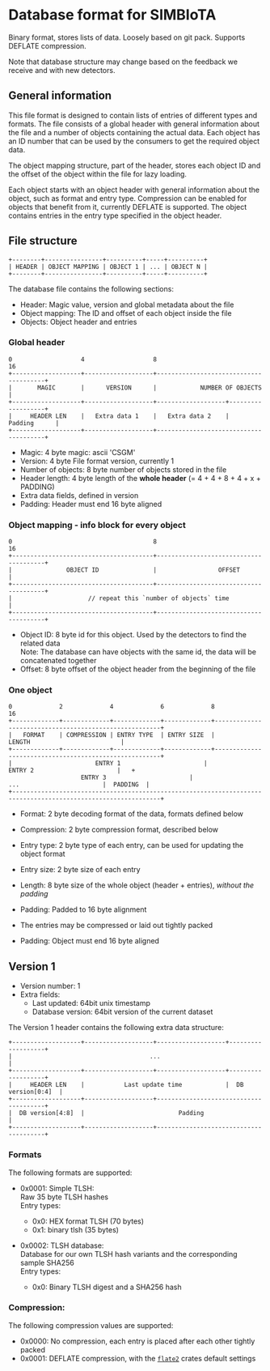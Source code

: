 # Database format for SIMBIoTA

Binary format, stores lists of data. Loosely based on git pack. Supports DEFLATE compression.

Note that database structure may change based on the feedback we receive and with new detectors.

## General information

This file format is designed to contain lists of entries of different types and formats. The file consists of a global 
header with general information about the file and a number of objects containing the actual data. Each object has an
ID number that can be used by the consumers to get the required object data.

The object mapping structure, part of the header, stores each object ID and the offset of the object within the file for
lazy loading. 

Each object starts with an object header with general information about the object, such as format and entry type. 
Compression can be enabled for objects that benefit from it, currently DEFLATE is supported. The object contains entries
in the entry type specified in the object header.

## File structure
```
+--------+----------------+----------+-----+----------+
| HEADER | OBJECT MAPPING | OBJECT 1 | ... | OBJECT N |
+--------+----------------+----------+-----+----------+
```
The database file contains the following sections:
- Header: Magic value, version and global metadata about the file
- Object mapping: The ID and offset of each object inside the file
- Objects: Object header and entries


### Global header
```
0                   4                   8                                      16  
+-------------------+-------------------+---------------------------------------+  
|       MAGIC       |      VERSION      |            NUMBER OF OBJECTS          |  
+-------------------+-------------------+-------------------+-------------------+  
|     HEADER LEN    |   Extra data 1    |   Extra data 2    |      Padding      |  
+-------------------+-------------------+---------------------------------------+  
```
- Magic: 4 byte magic: ascii 'CSGM'
- Version: 4 byte File format version, currently 1
- Number of objects: 8 byte number of objects stored in the file
- Header length: 4 byte length of the **whole header** (= 4 + 4 + 8 + 4 + x + PADDING)
- Extra data fields, defined in version
- Padding: Header must end 16 byte aligned

### Object mapping - info block for every object
```
0                                       8                                      16  
+---------------------------------------+---------------------------------------+  
|               OBJECT ID               |                 OFFSET                |  
+---------------------------------------+---------------------------------------+  
|                     // repeat this `number of objects` time                   |  
+---------------------------------------+---------------------------------------+  
```
- Object ID: 8 byte id for this object. Used by the detectors to find the related
data  
Note: The database can have objects with the same id, the data will be concatenated together
- Offset: 8 byte offset of the object header from the beginning of the file

### One object
```
0             2             4             6             8                                                      16  
+-------------+-------------+-------------+-------------+-------------------------------------------------------+
|   FORMAT    | COMPRESSION | ENTRY TYPE  | ENTRY SIZE  |                        LENGTH                         |  
+-------------+-------------+-------------+-------------+-------------------------------------------------------+
|                       ENTRY 1                       |                       ENTRY 2                       |   +  
                    ENTRY 3                       |                       ...                       |  PADDING  |  
+---------------------------------------------------------------------------------------------------------------+  
```
- Format: 2 byte decoding format of the data, formats defined below
- Compression: 2 byte compression format, described below
- Entry type: 2 byte type of each entry, can be used for updating the object format
- Entry size: 2 byte size of each entry
- Length: 8 byte size of the whole object (header + entries), _without the padding_
- Padding: Padded to 16 byte alignment


- The entries may be compressed or laid out tightly packed

- Padding: Object must end 16 byte aligned

## Version 1

- Version number: 1
- Extra fields:
    - Last updated: 64bit unix timestamp
    - Database version: 64bit version of the current dataset

The Version 1 header contains the following extra data structure:
```
+-------------------+-------------------+-------------------+-------------------+  
|                                      ...                                      |
+-------------------+-------------------+-------------------+-------------------+  
|     HEADER LEN    |           Last update time            |  DB version[0:4]  |  
+-------------------+-------------------+---------------------------------------+ 
|  DB version[4:8]  |                          Padding                          |
+-------------------+-------------------+---------------------------------------+
```

### Formats

The following formats are supported:

- 0x0001: Simple TLSH:  
Raw 35 byte TLSH hashes  
  Entry types:
  - 0x0: HEX format TLSH (70 bytes)
  - 0x1: binary tlsh (35 bytes)
        
- 0x0002: TLSH database:  
Database for our own TLSH hash variants and the corresponding sample SHA256  
Entry types:
  - 0x0: Binary TLSH digest and a SHA256 hash

### Compression:

The following compression values are supported:
- 0x0000: No compression, each entry is placed after each other tightly packed
- 0x0001: DEFLATE compression, with the [`flate2`](https://crates.io/crates/flate2) crates default settings
